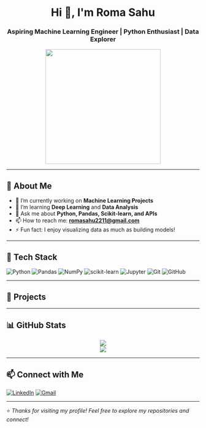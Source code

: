 <h1 align="center">Hi 👋, I'm Roma Sahu</h1>
<h3 align="center">Aspiring Machine Learning Engineer | Python Enthusiast | Data Explorer</h3>

<p align="center">
  <img src="https://media.giphy.com/media/qgQUggAC3Pfv687qPC/giphy.gif" width="300">
</p>

---

## 🧠 About Me

- 🔭 I’m currently working on **Machine Learning Projects**
- 🌱 I’m learning **Deep Learning** and **Data Analysis**
- 💬 Ask me about **Python, Pandas, Scikit-learn, and APIs**
- 📫 How to reach me: **romasahu2211@gmail.com**
- ⚡ Fun fact: I enjoy visualizing data as much as building models!

---

## 🚀 Tech Stack

![Python](https://img.shields.io/badge/Python-3776AB?style=for-the-badge&logo=python&logoColor=white)
![Pandas](https://img.shields.io/badge/Pandas-150458?style=for-the-badge&logo=pandas&logoColor=white)
![NumPy](https://img.shields.io/badge/Numpy-013243?style=for-the-badge&logo=numpy&logoColor=white)
![scikit-learn](https://img.shields.io/badge/Scikit--learn-F7931E?style=for-the-badge&logo=scikit-learn&logoColor=white)
![Jupyter](https://img.shields.io/badge/Jupyter-F37626?style=for-the-badge&logo=jupyter&logoColor=white)
![Git](https://img.shields.io/badge/Git-E44C30?style=for-the-badge&logo=git&logoColor=white)
![GitHub](https://img.shields.io/badge/GitHub-181717?style=for-the-badge&logo=github&logoColor=white)

---

## 📂 Projects


---

## 📊 GitHub Stats

<p align="center">
  <img src="https://github-readme-stats.vercel.app/api?username=romasahu24&show_icons=true&theme=radical" />
  <br/>
  <img src="https://github-readme-streak-stats.herokuapp.com/?user=romasahu24&theme=radical" />
</p>

---

## 📫 Connect with Me

[![LinkedIn](https://img.shields.io/badge/LinkedIn-blue?style=for-the-badge&logo=linkedin&logoColor=white)](https://linkedin.com/in/roma2211)
[![Gmail](https://img.shields.io/badge/Gmail-red?style=for-the-badge&logo=gmail&logoColor=white)](mailto:romasahu2211@gmail.com)

---

⭐️ *Thanks for visiting my profile! Feel free to explore my repositories and connect!*
